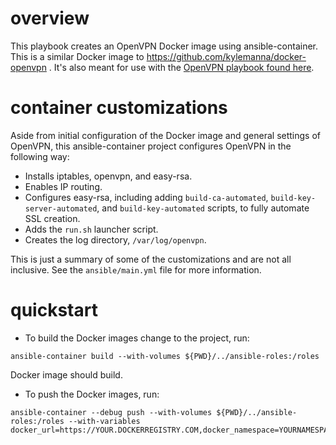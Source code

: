 # overview

This playbook creates an OpenVPN Docker image using ansible-container. This is a similar Docker image to https://github.com/kylemanna/docker-openvpn .  It's also meant for use with the [OpenVPN playbook found here](https://github.com/bonovoxly/playbook/tree/master/ansible-playbooks).

# container customizations

Aside from initial configuration of the Docker image and general settings of OpenVPN, this ansible-container project configures OpenVPN in the following way:

- Installs iptables, openvpn, and easy-rsa.
- Enables IP routing.
- Configures easy-rsa, including adding `build-ca-automated`, `build-key-server-automated`, and `build-key-automated` scripts, to fully automate SSL creation.
- Adds the `run.sh` launcher script.
- Creates the log directory, `/var/log/openvpn`.

This is just a summary of some of the customizations and are not all inclusive.  See the `ansible/main.yml` file for more information.

# quickstart

- To build the Docker images change to the project, run:

```
ansible-container build --with-volumes ${PWD}/../ansible-roles:/roles
```

Docker image should build.

- To push the Docker images, run:

```
ansible-container --debug push --with-volumes ${PWD}/../ansible-roles:/roles --with-variables docker_url=https://YOUR.DOCKERREGISTRY.COM,docker_namespace=YOURNAMESPACE
```
